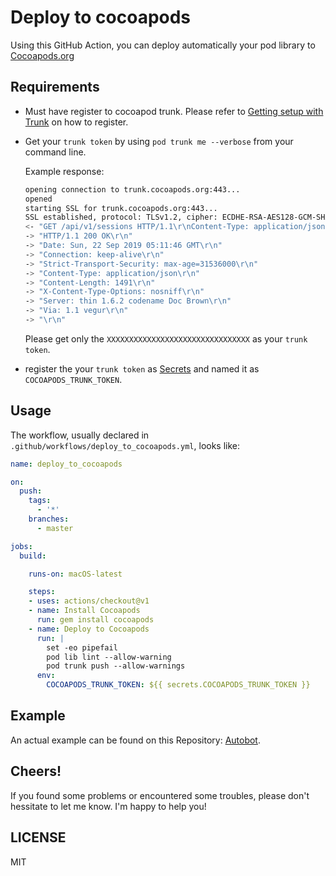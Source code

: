 # Deploy to cocoapods

Using this GitHub Action, you can deploy automatically your pod library to [Cocoapods.org](https://cocoapods.org)

## Requirements

- Must have register to cocoapod trunk. Please refer to [Getting setup with Trunk](https://guides.cocoapods.org/making/getting-setup-with-trunk.html) on how to register.
- Get your `trunk token` by using `pod trunk me --verbose` from your command line.

  Example response:

  ```bash
  opening connection to trunk.cocoapods.org:443...
  opened
  starting SSL for trunk.cocoapods.org:443...
  SSL established, protocol: TLSv1.2, cipher: ECDHE-RSA-AES128-GCM-SHA256
  <- "GET /api/v1/sessions HTTP/1.1\r\nContent-Type: application/json; charset=utf-8\r\nAccept: application/json; charset=utf-8\r\nUser-Agent: CocoaPods/1.7.4\r\nAuthorization: Token XXXXXXXXXXXXXXXXXXXXXXXXXXXXXXXX\r\nAccept-Encoding: gzip;q=1.0,deflate;q=0.6,identity;q=0.3\r\nHost: trunk.cocoapods.org\r\n\r\n"
  -> "HTTP/1.1 200 OK\r\n"
  -> "Date: Sun, 22 Sep 2019 05:11:46 GMT\r\n"
  -> "Connection: keep-alive\r\n"
  -> "Strict-Transport-Security: max-age=31536000\r\n"
  -> "Content-Type: application/json\r\n"
  -> "Content-Length: 1491\r\n"
  -> "X-Content-Type-Options: nosniff\r\n"
  -> "Server: thin 1.6.2 codename Doc Brown\r\n"
  -> "Via: 1.1 vegur\r\n"
  -> "\r\n"
  ```
  Please get only the `XXXXXXXXXXXXXXXXXXXXXXXXXXXXXXXX` as your `trunk token`.

- register the your `trunk token` as [Secrets](https://help.github.com/en/articles/virtual-environments-for-github-actions#creating-and-using-secrets-encrypted-variables) and named it as `COCOAPODS_TRUNK_TOKEN`.

## Usage

The workflow, usually declared in `.github/workflows/deploy_to_cocoapods.yml`, looks like:

```yml
name: deploy_to_cocoapods

on:
  push:
    tags:
      - '*'
    branches:
      - master

jobs:
  build:

    runs-on: macOS-latest

    steps:
    - uses: actions/checkout@v1
    - name: Install Cocoapods
      run: gem install cocoapods
    - name: Deploy to Cocoapods
      run: |
        set -eo pipefail
        pod lib lint --allow-warning
        pod trunk push --allow-warnings
      env:
        COCOAPODS_TRUNK_TOKEN: ${{ secrets.COCOAPODS_TRUNK_TOKEN }}
```

## Example

An actual example can be found on this Repository: [Autobot](https://github.com/michaelhenry/AutoBot/blob/master/.github/workflows/deploy_to_cocoapods.yml).


## Cheers!

If you found some problems or encountered some troubles, please don't hessitate to let me know. I'm happy to help you!

## LICENSE

MIT